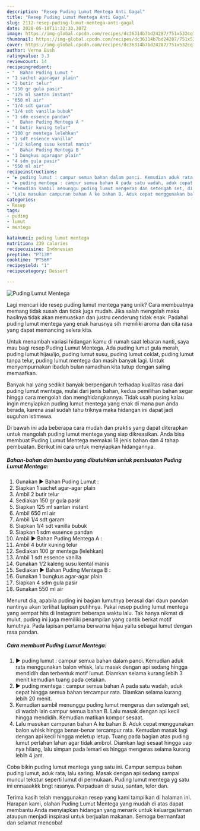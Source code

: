 ```yaml
---
description: "Resep Puding Lumut Mentega Anti Gagal"
title: "Resep Puding Lumut Mentega Anti Gagal"
slug: 2112-resep-puding-lumut-mentega-anti-gagal
date: 2020-05-10T11:32:33.307Z
image: https://img-global.cpcdn.com/recipes/dc36314b7bd24287/751x532cq70/puding-lumut-mentega-foto-resep-utama.jpg
thumbnail: https://img-global.cpcdn.com/recipes/dc36314b7bd24287/751x532cq70/puding-lumut-mentega-foto-resep-utama.jpg
cover: https://img-global.cpcdn.com/recipes/dc36314b7bd24287/751x532cq70/puding-lumut-mentega-foto-resep-utama.jpg
author: Verna Bush
ratingvalue: 3.3
reviewcount: 14
recipeingredient:
- "  Bahan Puding Lumut "
- "1 sachet agaragar plain"
- "2 butir telur"
- "150 gr gula pasir"
- "125 ml santan instant"
- "650 ml air"
- "1/4 sdt garam"
- "1/4 sdt vanilla bubuk"
- "1 sdm essence pandan"
- "  Bahan Puding Mentega A "
- "4 butir kuning telur"
- "100 gr mentega lelehkan"
- "1 sdt essence vanilla"
- "1/2 kaleng susu kental manis"
- "  Bahan Puding Mentega B "
- "1 bungkus agaragar plain"
- "4 sdm gula pasir"
- "550 ml air"
recipeinstructions:
- "▶ puding lumut : campur semua bahan dalam panci. Kemudian aduk rata menggunakan balon whisk, lalu masak dengan api sedang hingga mendidih dan terbentuk motif lumut. Diamkan selama kurang lebih 3 menit kemudian tuang pada cetakan."
- "▶ puding mentega : campur semua bahan A pada satu wadah, aduk cepat hingga semua bahan tercampur rata. Diamkan selama kurang lebih 20 menit."
- "Kemudian sambil menunggu puding lumut mengeras dan setengah set, di wadah lain campur semua bahan B. Lalu masak dengan api kecil hingga mendidih. Kemudian matikan kompor sesaat."
- "Lalu masukan campuran bahan A ke bahan B. Aduk cepat menggunakan balon whisk hingga benar-benar tercampur rata. Kemudian masak lagi dengan api kecil hingga meletup letup. Tuang pada bagian atas puding lumut perlahan lahan agar tidak ambrol. Diamkan lagi sesaat hingga uap nya hilang, lalu simpan pada lemari es hingga mengeras selama kurang lebih 4 jam."
categories:
- Resep
tags:
- puding
- lumut
- mentega

katakunci: puding lumut mentega 
nutrition: 239 calories
recipecuisine: Indonesian
preptime: "PT13M"
cooktime: "PT56M"
recipeyield: "1"
recipecategory: Dessert

---
```



![Puding Lumut Mentega](https://img-global.cpcdn.com/recipes/dc36314b7bd24287/751x532cq70/puding-lumut-mentega-foto-resep-utama.jpg)

Lagi mencari ide resep puding lumut mentega yang unik? Cara membuatnya memang tidak susah dan tidak juga mudah. Jika salah mengolah maka hasilnya tidak akan memuaskan dan justru cenderung tidak enak. Padahal puding lumut mentega yang enak harusnya sih memiliki aroma dan cita rasa yang dapat memancing selera kita.

Untuk menambah variasi hidangan kamu di rumah saat lebaran nanti, saya mau bagi resep Puding Lumut Mentega. Ada puding lumut gula merah, puding lumut hijau/ijo, puding lumut susu, puding lumut coklat, puding lumut tanpa telur, puding lumut mentega dan masih banyak lagi. Untuk menyempurnakan ibadah bulan ramadhan kita tutup dengan saling memaafkan.

Banyak hal yang sedikit banyak berpengaruh terhadap kualitas rasa dari puding lumut mentega, mulai dari jenis bahan, kedua pemilihan bahan segar hingga cara mengolah dan menghidangkannya. Tidak usah pusing kalau ingin menyiapkan puding lumut mentega yang enak di mana pun anda berada, karena asal sudah tahu triknya maka hidangan ini dapat jadi suguhan istimewa.


Di bawah ini ada beberapa cara mudah dan praktis yang dapat diterapkan untuk mengolah puding lumut mentega yang siap dikreasikan. Anda bisa membuat Puding Lumut Mentega memakai 18 jenis bahan dan 4 tahap pembuatan. Berikut ini cara untuk menyiapkan hidangannya.

<!--inarticleads1-->

##### Bahan-bahan dan bumbu yang dibutuhkan untuk pembuatan Puding Lumut Mentega:

1. Gunakan  ▶ Bahan Puding Lumut :
1. Siapkan 1 sachet agar-agar plain
1. Ambil 2 butir telur
1. Sediakan 150 gr gula pasir
1. Siapkan 125 ml santan instant
1. Ambil 650 ml air
1. Ambil 1/4 sdt garam
1. Siapkan 1/4 sdt vanilla bubuk
1. Siapkan 1 sdm essence pandan
1. Ambil  ▶ Bahan Puding Mentega A :
1. Ambil 4 butir kuning telur
1. Sediakan 100 gr mentega (lelehkan)
1. Ambil 1 sdt essence vanilla
1. Gunakan 1/2 kaleng susu kental manis
1. Sediakan  ▶ Bahan Puding Mentega B :
1. Gunakan 1 bungkus agar-agar plain
1. Siapkan 4 sdm gula pasir
1. Gunakan 550 ml air


Menurut dia, apabila puding ini bagian lumutnya berasal dari daun pandan nantinya akan terlihat lapisan putihnya. Pakai resep puding lumut mentega yang sempat hits di Instagram beberapa waktu lalu. Tak hanya nikmat di mulut, puding ini juga memiliki penampilan yang cantik berkat motif lumutnya. Pada lapisan pertama berwarna hijau yaitu sebagai lumut dengan rasa pandan. 

<!--inarticleads2-->

##### Cara membuat Puding Lumut Mentega:

1. ▶ puding lumut : campur semua bahan dalam panci. Kemudian aduk rata menggunakan balon whisk, lalu masak dengan api sedang hingga mendidih dan terbentuk motif lumut. Diamkan selama kurang lebih 3 menit kemudian tuang pada cetakan.
1. ▶ puding mentega : campur semua bahan A pada satu wadah, aduk cepat hingga semua bahan tercampur rata. Diamkan selama kurang lebih 20 menit.
1. Kemudian sambil menunggu puding lumut mengeras dan setengah set, di wadah lain campur semua bahan B. Lalu masak dengan api kecil hingga mendidih. Kemudian matikan kompor sesaat.
1. Lalu masukan campuran bahan A ke bahan B. Aduk cepat menggunakan balon whisk hingga benar-benar tercampur rata. Kemudian masak lagi dengan api kecil hingga meletup letup. Tuang pada bagian atas puding lumut perlahan lahan agar tidak ambrol. Diamkan lagi sesaat hingga uap nya hilang, lalu simpan pada lemari es hingga mengeras selama kurang lebih 4 jam.


Coba bikin puding lumut mentega yang satu ini. Campur sempua bahan puding lumut, aduk rata, lalu saring. Masak dengan api sedang sampai muncul tekstur seperti lumut di permukaan. Puding lumut mentega yg satu ini ennaaakkk bngt rasanya. Perpaduan dr susu, santan, telor dan. 

Terima kasih telah menggunakan resep yang kami tampilkan di halaman ini. Harapan kami, olahan Puding Lumut Mentega yang mudah di atas dapat membantu Anda menyiapkan hidangan yang menarik untuk keluarga/teman ataupun menjadi inspirasi untuk berjualan makanan. Semoga bermanfaat dan selamat mencoba!
